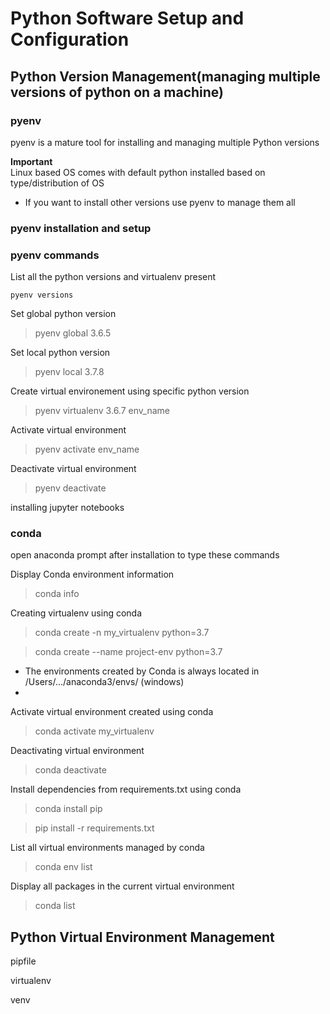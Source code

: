 # Python Software Setup and Configuration 


## Python Version Management(managing multiple versions of python on a machine)

### pyenv

pyenv is a mature tool for installing and managing multiple Python versions

**Important**  
Linux based OS comes with default python installed based on type/distribution of OS
+ If you want to install other versions use pyenv to manage them all


### pyenv installation and setup


### pyenv commands

List all the python versions and virtualenv present
```
pyenv versions
```

Set global python version
> pyenv global 3.6.5

Set local python version
>pyenv local 3.7.8

Create virtual environement using specific python version
> pyenv virtualenv 3.6.7 env_name

Activate virtual environment
> pyenv activate env_name

Deactivate virtual environment
> pyenv deactivate




installing jupyter notebooks


### conda
open anaconda prompt after installation to type these commands

 Display Conda environment information
 > conda info

Creating virtualenv using conda
> conda create -n my_virtualenv python=3.7

>  conda create --name project-env python=3.7

  - The environments created by Conda is always located in /Users/.../anaconda3/envs/  (windows)
  - 

Activate virtual environment created using conda
> conda activate my_virtualenv

Deactivating virtual environment
> conda deactivate

Install dependencies from requirements.txt using conda
> conda install pip

> pip install -r requirements.txt

List all virtual environments managed by conda
> conda env list

Display all packages in the current virtual environment
>  conda list

## Python Virtual Environment Management

pipfile

virtualenv

venv


